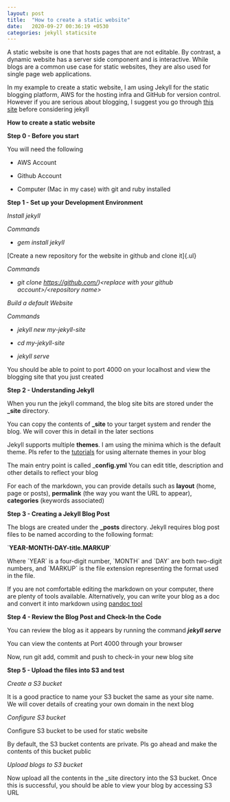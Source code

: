 ```yaml
---
layout: post
title:  "How to create a static website"
date:   2020-09-27 00:36:19 +0530
categories: jekyll staticsite 
---
```

A static website is one that hosts pages that are not editable. By
contrast, a dynamic website has a server side component and is
interactive. While blogs are a common use case for static websites, they
are also used for single page web applications. 

In my example to create a static website, I am using Jekyll for the
static blogging platform, AWS for the hosting infra and GitHub for
version control. However if you are serious about blogging, I suggest
you go through [this site][blogging-basics] before considering jekyll

**How to create a static website**

**Step 0 - Before you start**

You will need the following

-   AWS Account

-   Github Account

-   Computer (Mac in my case) with git and ruby installed

**Step 1 - Set up your Development Environment**

*Install jekyll*

*Commands*

-   *gem install jekyll*

[Create a new repository for the website in github and clone it]{.ul}

*Commands*

-   *git clone
    https://github.com/)\<replace with your github account\>/\<repository name\>*

*Build a default Website*

*Commands*

-   *jekyll new my-jekyll-site*

-   *cd my-jekyll-site*

-   *jekyll serve*

You should be able to point to port 4000 on your localhost and view the
blogging site that you just created

**Step 2 - Understanding Jekyll**

When you run the jekyll command, the blog site bits are stored under the
**\_site** directory.

You can copy the contents of **\_site** to your target system and render
the blog. We will cover this in detail in the later sections

Jekyll supports multiple **themes**. I am using the minima which is the
default theme. Pls refer to the
[tutorials][tutorial-link] for using alternate themes in your blog

The main entry point is called \_**config.yml** You can edit title,
description and other details to reflect your blog

For each of the markdown, you can provide details such as **layout**
(home, page or posts), **permalink** (the way you want the URL to
appear), **categories** (keywords associated)

**Step 3 - Creating a Jekyll Blog Post**

The blogs are created under the **\_posts** directory. Jekyll requires
blog post files to be named according to the following format:

\`**YEAR-MONTH-DAY-title.MARKUP**\`

Where \`YEAR\` is a four-digit number, \`MONTH\` and \`DAY\` are both
two-digit numbers, and \`MARKUP\` is the file extension representing the
format used in the file.

If you are not comfortable editing the markdown on your computer, there
are plenty of tools available. Alternatively, you can write your blog as
a doc and convert it into markdown using [pandoc tool][pandoc-tool]

**Step 4 - Review the Blog Post and Check-In the Code**

You can review the blog as it appears by running the command ***jekyll
serve***

You can view the contents at Port 4000 through your browser

Now, run git add, commit and push to check-in your new blog site

**Step 5 - Upload the files into S3 and test**

*Create a S3 bucket*

It is a good practice to name your S3 bucket the same as your site name.
We will cover details of creating your own domain in the next blog

*Configure S3 bucket*

Configure S3 bucket to be used for static website

By default, the S3 bucket contents are private. Pls go ahead and make
the contents of this bucket public

*Upload blogs to S3 bucket*

Now upload all the contents in the \_site directory into the S3 bucket.
Once this is successful, you should be able to view your blog by
accessing S3 URL


[blogging-basics]: https://www.bloggingbasics101.com/how-do-i-start-a-blog
[tutorial-link]: https://jekyllrb.com/tutorials/video-walkthroughs
[pandoc-tool]: https://pandoc.org
